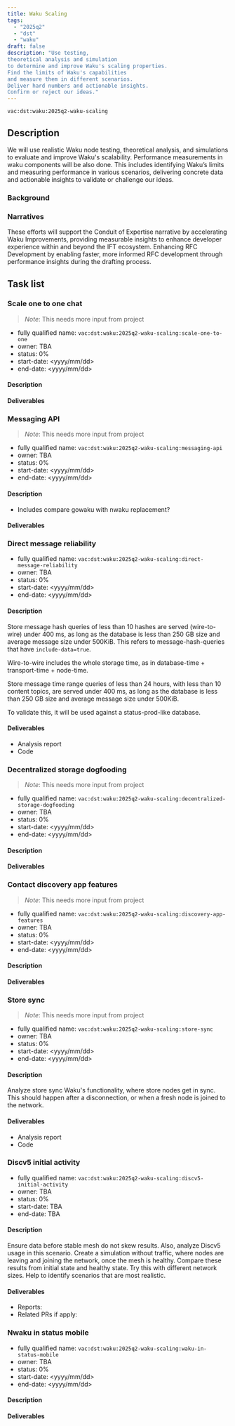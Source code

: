 ```yaml
---
title: Waku Scaling
tags:
  - "2025q2"
  - "dst"
  - "waku"
draft: false
description: "Use testing,
theoretical analysis and simulation
to determine and improve Waku's scaling properties.
Find the limits of Waku's capabilities
and measure them in different scenarios.
Deliver hard numbers and actionable insights.
Confirm or reject our ideas."
---
```


`vac:dst:waku:2025q2-waku-scaling`

## Description

We will use realistic Waku node testing,
theoretical analysis, and simulations
to evaluate and improve Waku's scalability.
Performance measurements 
in waku components will be also done.
This includes identifying Waku’s limits
and measuring performance in various scenarios,
delivering concrete data and actionable insights
to validate or challenge our ideas.


### Background

### Narratives

These efforts will support the Conduit of Expertise narrative by
accelerating Waku Improvements,
providing measurable insights
to enhance developer experience
within and beyond the IFT ecosystem.
Enhancing RFC Development by enabling faster,
more informed RFC development
through performance insights during the drafting process.

## Task list


### Scale one to one chat
> *Note*: This needs more input from project

* fully qualified name: `vac:dst:waku:2025q2-waku-scaling:scale-one-to-one`
* owner: TBA
* status: 0%
* start-date: <yyyy/mm/dd>
* end-date: <yyyy/mm/dd>

#### Description

#### Deliverables


### Messaging API
> *Note*: This needs more input from project

* fully qualified name: `vac:dst:waku:2025q2-waku-scaling:messaging-api`
* owner: TBA
* status: 0%
* start-date: <yyyy/mm/dd>
* end-date: <yyyy/mm/dd>

#### Description
- Includes compare gowaku with nwaku replacement?

#### Deliverables

### Direct message reliability

* fully qualified name: `vac:dst:waku:2025q2-waku-scaling:direct-message-reliability`
* owner: TBA
* status: 0%
* start-date: <yyyy/mm/dd>
* end-date: <yyyy/mm/dd>

#### Description
Store message hash queries 
of less than 10 hashes
are served (wire-to-wire) under 400 ms,
as long as the database
is less than 250 GB size
and average message size under 500KiB.
This refers to message-hash-queries 
that have `include-data=true`.

Wire-to-wire includes the whole storage time, as in
database-time + transport-time + node-time.

Store message time range queries
of less than 24 hours,
with less than 10 content topics,
are served under 400 ms,
as long as the database
is less than 250 GB size
and average message size under 500KiB.

To validate this, it will be used
against a status-prod-like database.

#### Deliverables
- Analysis report
- Code

### Decentralized storage dogfooding
> *Note*: This needs more input from project

* fully qualified name: `vac:dst:waku:2025q2-waku-scaling:decentralized-storage-dogfooding`
* owner: TBA
* status: 0%
* start-date: <yyyy/mm/dd>
* end-date: <yyyy/mm/dd>

#### Description

#### Deliverables

### Contact discovery app features
> *Note*: This needs more input from project

* fully qualified name: `vac:dst:waku:2025q2-waku-scaling:discovery-app-features`
* owner: TBA
* status: 0%
* start-date: <yyyy/mm/dd>
* end-date: <yyyy/mm/dd>

#### Description

#### Deliverables

### Store sync
> *Note*: This needs more input from project

* fully qualified name: `vac:dst:waku:2025q2-waku-scaling:store-sync`
* owner: TBA
* status: 0%
* start-date: <yyyy/mm/dd>
* end-date: <yyyy/mm/dd>

#### Description
Analyze store sync Waku's functionality,
where store nodes get in sync.
This should happen after a disconnection,
or when a fresh node is joined to the network.

#### Deliverables
- Analysis report
- Code


### Discv5 initial activity

* fully qualified name: `vac:dst:waku:2025q2-waku-scaling:discv5-initial-activity`
* owner: TBA
* status: 0%
* start-date: TBA
* end-date: TBA

#### Description

Ensure data before stable mesh do not skew results.
Also, analyze Discv5 usage in this scenario.
Create a simulation without traffic,
where nodes are leaving and joining the network,
once the mesh is healthy. 
Compare these results from initial state and healthy state.
Try this with different network sizes.
Help to identify scenarios that are most realistic.


#### Deliverables
- Reports:
- Related PRs if apply:


### Nwaku in status mobile

* fully qualified name: `vac:dst:waku:2025q2-waku-scaling:waku-in-status-mobile`
* owner: TBA
* status: 0%
* start-date: <yyyy/mm/dd>
* end-date: <yyyy/mm/dd>

#### Description

#### Deliverables